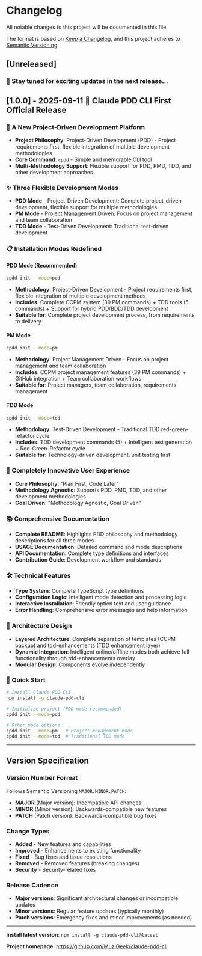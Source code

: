 # Changelog

All notable changes to this project will be documented in this file.

The format is based on [Keep a Changelog](https://keepachangelog.com/en/1.0.0/),
and this project adheres to [Semantic Versioning](https://semver.org/).

## [Unreleased]

### 💫 Stay tuned for exciting updates in the next release...

## [1.0.0] - 2025-09-11 🎉 Claude PDD CLI First Official Release

### 🎯 A New Project-Driven Development Platform
- **Project Philosophy**: Project-Driven Development (PDD) - Project requirements first, flexible integration of multiple development methodologies
- **Core Command**: `cpdd` - Simple and memorable CLI tool
- **Multi-Methodology Support**: Flexible support for PDD, PMD, TDD, and other development approaches

### ✨ Three Flexible Development Modes
- **PDD Mode** - Project-Driven Development: Complete project-driven development, flexible support for multiple methodologies
- **PM Mode** - Project Management Driven: Focus on project management and team collaboration
- **TDD Mode** - Test-Driven Development: Traditional test-driven development

### 📋 Installation Modes Redefined

#### PDD Mode (Recommended)
```bash
cpdd init --mode=pdd
```
- **Methodology**: Project-Driven Development - Project requirements first, flexible integration of multiple development methods
- **Includes**: Complete CCPM system (39 PM commands) + TDD tools (5 commands) + Support for hybrid PDD/BDD/TDD development
- **Suitable for**: Complete project development process, from requirements to delivery

#### PM Mode
```bash
cpdd init --mode=pm
```
- **Methodology**: Project Management Driven - Focus on project management and team collaboration
- **Includes**: CCPM project management features (39 PM commands) + GitHub integration + Team collaboration workflows
- **Suitable for**: Project managers, team collaboration, requirements management

#### TDD Mode
```bash
cpdd init --mode=tdd
```
- **Methodology**: Test-Driven Development - Traditional TDD red-green-refactor cycle
- **Includes**: TDD development commands (5) + Intelligent test generation + Red-Green-Refactor cycle
- **Suitable for**: Technology-driven development, unit testing first

### 🔄 Completely Innovative User Experience
- **Core Philosophy**: "Plan First, Code Later"
- **Methodology Agnostic**: Supports PDD, PMD, TDD, and other development methodologies
- **Goal Driven**: "Methodology Agnostic, Goal Driven"

### 📚 Comprehensive Documentation
- **Complete README**: Highlights PDD philosophy and methodology descriptions for all three modes
- **USAGE Documentation**: Detailed command and mode descriptions
- **API Documentation**: Complete type definitions and interfaces
- **Contribution Guide**: Development workflow and standards

### 🛠️ Technical Features
- **Type System**: Complete TypeScript type definitions
- **Configuration Logic**: Intelligent mode detection and processing logic
- **Interactive Installation**: Friendly option text and user guidance
- **Error Handling**: Comprehensive error messages and help information

### 🧹 Architecture Design
- **Layered Architecture**: Complete separation of templates (CCPM backup) and tdd-enhancements (TDD enhancement layer)
- **Dynamic Integration**: Intelligent online/offline modes both achieve full functionality through tdd-enhancements overlay
- **Modular Design**: Components evolve independently

### 🚀 Quick Start
```bash
# Install Claude PDD CLI
npm install -g claude-pdd-cli

# Initialize project (PDD mode recommended)
cpdd init --mode=pdd

# Other mode options
cpdd init --mode=pm   # Project management mode
cpdd init --mode=tdd  # Traditional TDD mode
```

---

## Version Specification

### Version Number Format
Follows Semantic Versioning `MAJOR.MINOR.PATCH`:

- **MAJOR** (Major version): Incompatible API changes
- **MINOR** (Minor version): Backwards-compatible new features
- **PATCH** (Patch version): Backwards-compatible bug fixes

### Change Types
- **Added** - New features and capabilities
- **Improved** - Enhancements to existing functionality
- **Fixed** - Bug fixes and issue resolutions
- **Removed** - Removed features (breaking changes)
- **Security** - Security-related fixes

### Release Cadence
- **Major versions**: Significant architectural changes or incompatible updates
- **Minor versions**: Regular feature updates (typically monthly)
- **Patch versions**: Emergency fixes and minor improvements (as needed)

---

**Install latest version**: `npm install -g claude-pdd-cli@latest`

**Project homepage**: https://github.com/MuziGeek/claude-pdd-cli

